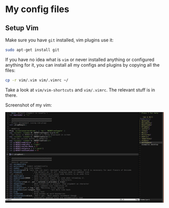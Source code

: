 # My config files

## Setup Vim

Make sure you have `git` installed, vim plugins use it:
```bash
sudo apt-get install git
```

If you have no idea what is `vim` or never installed anything or configured anything for it, you can install all my configs and plugins by copying all the files:
```bash
cp -r vim/.vim vim/.vimrc ~/
```
Take a look at `vim/vim-shortcuts` and `vim/.vimrc`. The relevant stuff is in there.

Screenshot of my vim:

![vim screenshot](https://raw.githubusercontent.com/yuriescl/config-files/master/images/screenshot-vim.jpg)

